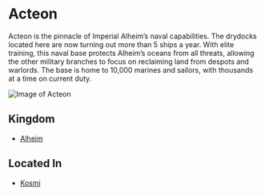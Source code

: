 # Acteon

Acteon is the pinnacle of Imperial Alheim’s naval capabilities. The drydocks located here are now turning out more than 5 ships a year. With elite training, this naval base protects Alheim’s oceans from all threats, allowing the other military branches to focus on reclaiming land from despots and warlords. The base is home to 10,000 marines and sailors, with thousands at a time on current duty.

![Image of Acteon](https://cdna.artstation.com/p/assets/images/images/007/734/196/large/raphael-lacoste-aco-ev-alexandria-hd-raphael2-final-flip.jpg?1508166665)

## Kingdom
- [Alheim](../README.md)

## Located In
- [Kosmi](../Locations/Kosmi.md)
